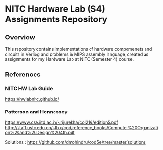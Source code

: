 
# NITC Hardware Lab (S4) Assignments Repository

## Overview

This repository contains implementations of hardware compomenets and circuits in Verliog and problems in MIPS assembly language, created as assignments for my Hardware Lab at NITC (Semester 4) course. 

## References

### NITC HW Lab Guide
https://hwlabnitc.github.io/

### Patterson and Hennessey
https://www.cse.iitd.ac.in/~rijurekha/col216/edition5.pdf
http://staff.ustc.edu.cn/~llxx/cod/reference_books/Computer%20Organization%20and%20Design%204th.pdf

Solutions : https://github.com/dmohindru/cod5e/tree/master/solutions
